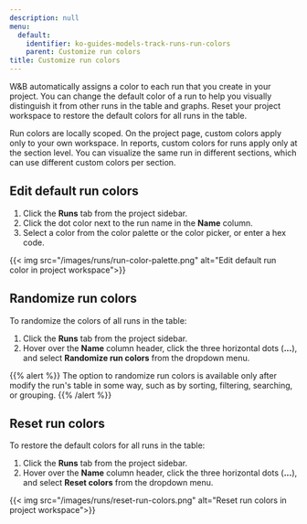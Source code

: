 ```yaml
---
description: null
menu:
  default:
    identifier: ko-guides-models-track-runs-run-colors
    parent: Customize run colors
title: Customize run colors
---
```


W&B automatically assigns a color to each run that you create in your project. You can change the default color of a run to help you visually distinguish it from other runs in the table and graphs. Reset your project workspace to restore the default colors for all runs in the table.

Run colors are locally scoped. On the project page, custom colors apply only to your own workspace. In reports, custom colors for runs apply only at the section level. You can visualize the same run in different sections, which can use different custom colors per section.

## Edit default run colors

1. Click the **Runs** tab from the project sidebar.
2. Click the dot color next to the run name in the **Name** column.
3. Select a color from the color palette or the color picker, or enter a hex code.

{{< img src="/images/runs/run-color-palette.png" alt="Edit default run color in project workspace">}}

## Randomize run colors

To randomize the colors of all runs in the table:

1. Click the **Runs** tab from the project sidebar.
2. Hover over the **Name** column header, click the three horizontal dots (**...**), and select **Randomize run colors** from the dropdown menu.

{{% alert %}}
The option to randomize run colors is available only after modify the run's table in some way, such as by sorting, filtering, searching, or grouping.
{{% /alert %}}


## Reset run colors

<!-- {{% alert %}}
The option to randomize run colors is only available if there are at least two runs in the table or selector, and you have made some kind of modification to the view (sorting, filtering, searching, or grouping).
{{% /alert %}} -->

To restore the default colors for all runs in the table:

1. Click the **Runs** tab from the project sidebar.
2. Hover over the **Name** column header, click the three horizontal dots (**...**), and select **Reset colors** from the dropdown menu.

{{< img src="/images/runs/reset-run-colors.png" alt="Reset run colors in project workspace">}}